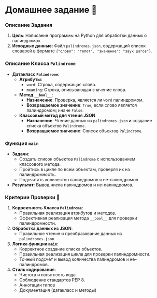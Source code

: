 # Домашнее задание 📃
### Описание Задания
1. **Цель**: Написание программы на Python для обработки данных о палиндромах.
2. **Исходные данные**: Файл `palindromes.json`, содержащий список словарей в формате `{"слово": "топот", "значение": "звук шагов"}`.

### Описание Класса `Palindrome`
- **Датакласс `Palindrome`**:
  - **Атрибуты**:
    - `word`: Строка, содержащая слово.
    - `meaning`: Строка, описывающая значение слова.
  - **Метод `__bool__`**:
    - **Назначение**: Проверка, является ли `word` палиндромом.
    - **Возвращаемое значение**: `True`, если слово является палиндромом; иначе `False`.
  - **Классовый метод для чтения JSON**:
    - **Назначение**: Чтение данных из `palindromes.json` и создание списка объектов `Palindrome`.
    - **Возвращаемое значение**: Список объектов `Palindrome`.

### Функция `main`
- **Задачи**:
  - Создать список объектов `Palindrome` с использованием классового метода.
  - Пройтись в цикле по всем объектам, проверяя их на палиндромность.
  - Подсчитать количество палиндромов и не-палиндромов.
- **Результат**: Вывод числа палиндромов и не-палиндромов.

### Критерии Проверки 🤔
1. **Корректность Класса `Palindrome`**:
   - Правильная реализация атрибутов и методов.
   - Эффективная реализация метода `__bool__` для проверки палиндромности.
2. **Обработка данных из JSON**:
   - Правильное чтение и преобразование данных из `palindromes.json`.
3. **Логика функции `main`**:
   - Корректное создание списка объектов.
   - Правильная реализация цикла для проверки палиндромности.
   - Точный подсчёт и вывод количества палиндромов и не-палиндромов.
4. **Стиль кодирования**:
   - Чистота и понятность кода.
   - Соблюдение стандартов PEP 8.
   - Аннотации типов
   - Документация (датакласс и методы)

